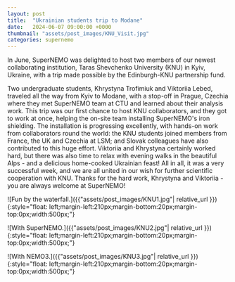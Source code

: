 ```yaml
---
layout: post
title:  "Ukrainian students trip to Modane"
date:   2024-06-07 09:00:00 +0000
thumbnail: "assets/post_images/KNU_Visit.jpg"
categories: supernemo
---
```


In June, SuperNEMO was delighted to host two members of our newest collaborating institution, Taras Shevchenko University (KNU) in Kyiv, Ukraine, with a trip made possible by the Edinburgh-KNU partnership fund.

Two undergraduate students, Khrystyna Trofimiuk and Viktoriia Lebed, traveled all the way from Kyiv to Modane, with a stop-off in Prague, Czechia where they met SuperNEMO team at CTU and learned about their analysis work. This trip was our first chance to host KNU collaborators, and they got to work at once, helping the on-site team installing SuperNEMO's iron shielding. The installation is progressing excellently, with hands-on work from collaborators round the world: the KNU students joined members from France, the UK and Czechia at LSM; and Slovak colleagues have also contributed to this huge effort. Viktoriia and Khrystyna certainly worked hard, but there was also time to relax with evening walks in the beautiful Alps - and a delicious home-cooked Ukrainian feast! All in all, it was a very successful week, and we are all united in our wish for further scientific cooperation with KNU. Thanks for the hard work, Khrystyna and Viktoriia - you are always welcome at SuperNEMO!

![Fun by the waterfall.]({{"assets/post_images/KNU1.jpg"| relative_url }}){:style="float: left;margin-left:210px;margin-bottom:20px;margin-top:0px;width:500px;"}

![With SuperNEMO.]({{"assets/post_images/KNU2.jpg"| relative_url }}){:style="float: left;margin-left:210px;margin-bottom:20px;margin-top:0px;width:500px;"}

![With NEMO3.]({{"assets/post_images/KNU3.jpg"| relative_url }}){:style="float: left;margin-left:210px;margin-bottom:20px;margin-top:0px;width:500px;"}

